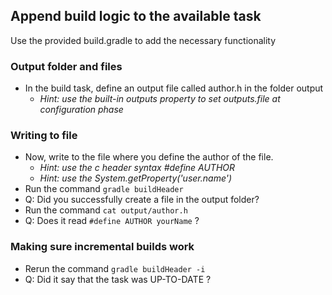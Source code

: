 ## Append build logic to the available task
Use the provided build.gradle to add the necessary functionality

### Output folder and files
- In the build task, define an output file called author.h in the folder output
    - _Hint: use the built-in outputs property to set outputs.file at configuration phase_

### Writing to file
- Now, write to the file where you define the author of the file.
    - _Hint: use the c header syntax #define AUTHOR_
    - _Hint: use the System.getProperty('user.name')_
- Run the command `gradle buildHeader`
- Q: Did you successfully create a file in the output folder?
- Run the command `cat output/author.h`
- Q: Does it read `#define AUTHOR yourName` ?

### Making sure incremental builds work
- Rerun the command `gradle buildHeader -i`
- Q: Did it say that the task was UP-TO-DATE ?
